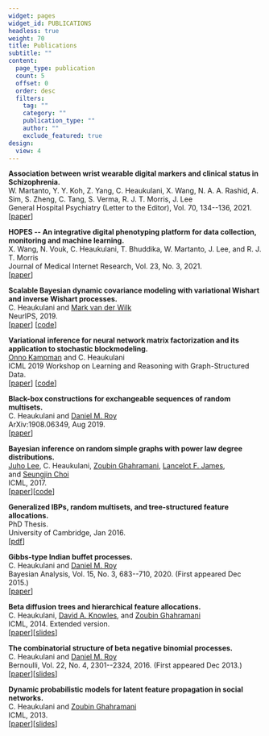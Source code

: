 ```yaml
---
widget: pages
widget_id: PUBLICATIONS
headless: true
weight: 70
title: Publications
subtitle: ""
content:
  page_type: publication
  count: 5
  offset: 0
  order: desc
  filters:
    tag: ""
    category: ""
    publication_type: ""
    author: ""
    exclude_featured: true
design:
  view: 4
---
```

**Association between wrist wearable digital markers and clinical status in Schizophrenia.** \
W. Martanto, Y. Y. Koh, Z. Yang, C. Heaukulani, X. Wang, N. A. A. Rashid, A. Sim, S. Zheng, C. Tang, S. Verma, R. J. T. Morris, J. Lee \
General Hospital Psychiatry (Letter to the Editor), Vol. 70, 134--136, 2021. \
[[paper](https://pubmed.ncbi.nlm.nih.gov/33541723/)]

**HOPES -- An integrative digital phenotyping platform for data collection, monitoring and machine learning.** \
X. Wang, N. Vouk, C. Heaukulani, T. Bhuddika, W. Martanto, J. Lee, and R. J. T. Morris \
Journal of Medical Internet Research, Vol. 23, No. 3, 2021. \
[[paper](https://arxiv.org/abs/2008.12431)]

**Scalable Bayesian dynamic covariance modeling with variational Wishart and inverse Wishart processes.** \
C. Heaukulani and [Mark van der Wilk](https://markvdw.github.io/) \
NeurIPS, 2019. \
[[paper](https://arxiv.org/abs/1906.09360)] [[code](https://github.com/ckheaukulani/swpr)]

**Variational inference for neural network matrix factorization and its application to stochastic blockmodeling.** \
[Onno Kampman](https://onnokampman.github.io/) and C. Heaukulani \
ICML 2019 Workshop on Learning and Reasoning with Graph-Structured Data. \
[[paper](https://arxiv.org/abs/1905.04502)] [[code](https://github.com/ckheaukulani/bayes-nnet-mf)]

**Black-box constructions for exchangeable sequences of random multisets.** \
C. Heaukulani and [Daniel M. Roy](http://danroy.org/) \
ArXiv:1908.06349, Aug 2019. \
[[paper](https://arxiv.org/abs/1908.06349)]

**Bayesian inference on random simple graphs with power law degree distributions.** \
[Juho Lee](http://mlg.postech.ac.kr/~stonecold/), C. Heaukulani, [Zoubin Ghahramani](http://mlg.eng.cam.ac.uk/zoubin/), [Lancelot F. James](http://www.bm.ust.hk/isom/staff/lancelot.html), and [Seungjin Choi](http://mlg.postech.ac.kr/~seungjin/) \
ICML, 2017. \
[[paper](https://arxiv.org/abs/1702.08239)][[code](https://github.com/juho-lee/powerlawgraph)]

**Generalized IBPs, random multisets, and tree-structured feature allocations.** \
PhD Thesis. \
University of Cambridge, Jan 2016. \
[[pdf](http://heaukulani.org/thesis.pdf)]

**Gibbs-type Indian buffet processes.** \
C. Heaukulani and [Daniel M. Roy](http://danroy.org/) \
Bayesian Analysis, Vol. 15, No. 3, 683--710, 2020. (First appeared Dec 2015.)\
[[paper](https://projecteuclid.org/euclid.ba/1560909812)]

**Beta diffusion trees and hierarchical feature allocations.** \
C. Heaukulani, [David A. Knowles](http://cs.stanford.edu/people/davidknowles/), and [Zoubin Ghahramani](http://mlg.eng.cam.ac.uk/zoubin/) \
ICML, 2014. Extended version. \
[[paper](http://arxiv.org/abs/1408.3378)][[slides](http://heaukulani.org/BDT_ICML2014.pdf)]

**The combinatorial structure of beta negative binomial processes.** \
C. Heaukulani and [Daniel M. Roy](http://danroy.org/) \
Bernoulli, Vol. 22, No. 4, 2301--2324, 2016. (First appeared Dec 2013.)\
[[paper](http://arxiv.org/abs/1401.0062)][[slides](http://heaukulani.org/BNP9_nbprocess.pdf)]

**Dynamic probabilistic models for latent feature propagation in social networks.** \
C. Heaukulani and [Zoubin Ghahramani](http://mlg.eng.cam.ac.uk/zoubin/) \
ICML, 2013. \
[[paper](http://heaukulani.org/LFP_ICML13.pdf)][[slides](http://heaukulani.org/LFP_Presentation.pdf)]